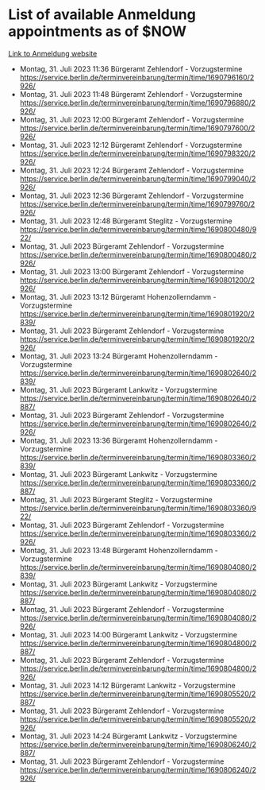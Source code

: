 # List of available Anmeldung appointments as of $NOW
[Link to Anmeldung website](https://service.berlin.de/terminvereinbarung/termin/tag.php?termin=1&anliegen[]=120686&dienstleisterlist=122210,122217,327316,122219,327312,122227,327314,122231,327346,122243,327348,122254,122252,329742,122260,329745,122262,329748,122271,327278,122273,327274,122277,327276,330436,122280,327294,122282,327290,122284,327292,122291,327270,122285,327266,122286,327264,122296,327268,150230,329760,122297,327286,122294,327284,122312,329763,122314,329775,122304,327330,122311,327334,122309,327332,317869,122281,327352,122279,329772,122283,122276,327324,122274,327326,122267,329766,122246,327318,122251,327320,122257,327322,122208,327298,122226,327300&herkunft=http%3A%2F%2Fservice.berlin.de%2Fdienstleistung%2F120686%2F)
- Montag, 31. Juli 2023 11:36 Bürgeramt Zehlendorf - Vorzugstermine https://service.berlin.de/terminvereinbarung/termin/time/1690796160/2926/
- Montag, 31. Juli 2023 11:48 Bürgeramt Zehlendorf - Vorzugstermine https://service.berlin.de/terminvereinbarung/termin/time/1690796880/2926/
- Montag, 31. Juli 2023 12:00 Bürgeramt Zehlendorf - Vorzugstermine https://service.berlin.de/terminvereinbarung/termin/time/1690797600/2926/
- Montag, 31. Juli 2023 12:12 Bürgeramt Zehlendorf - Vorzugstermine https://service.berlin.de/terminvereinbarung/termin/time/1690798320/2926/
- Montag, 31. Juli 2023 12:24 Bürgeramt Zehlendorf - Vorzugstermine https://service.berlin.de/terminvereinbarung/termin/time/1690799040/2926/
- Montag, 31. Juli 2023 12:36 Bürgeramt Zehlendorf - Vorzugstermine https://service.berlin.de/terminvereinbarung/termin/time/1690799760/2926/
- Montag, 31. Juli 2023 12:48 Bürgeramt Steglitz - Vorzugstermine https://service.berlin.de/terminvereinbarung/termin/time/1690800480/922/
- Montag, 31. Juli 2023  Bürgeramt Zehlendorf - Vorzugstermine https://service.berlin.de/terminvereinbarung/termin/time/1690800480/2926/
- Montag, 31. Juli 2023 13:00 Bürgeramt Zehlendorf - Vorzugstermine https://service.berlin.de/terminvereinbarung/termin/time/1690801200/2926/
- Montag, 31. Juli 2023 13:12 Bürgeramt Hohenzollerndamm - Vorzugstermine https://service.berlin.de/terminvereinbarung/termin/time/1690801920/2839/
- Montag, 31. Juli 2023  Bürgeramt Zehlendorf - Vorzugstermine https://service.berlin.de/terminvereinbarung/termin/time/1690801920/2926/
- Montag, 31. Juli 2023 13:24 Bürgeramt Hohenzollerndamm - Vorzugstermine https://service.berlin.de/terminvereinbarung/termin/time/1690802640/2839/
- Montag, 31. Juli 2023  Bürgeramt Lankwitz - Vorzugstermine https://service.berlin.de/terminvereinbarung/termin/time/1690802640/2887/
- Montag, 31. Juli 2023  Bürgeramt Zehlendorf - Vorzugstermine https://service.berlin.de/terminvereinbarung/termin/time/1690802640/2926/
- Montag, 31. Juli 2023 13:36 Bürgeramt Hohenzollerndamm - Vorzugstermine https://service.berlin.de/terminvereinbarung/termin/time/1690803360/2839/
- Montag, 31. Juli 2023  Bürgeramt Lankwitz - Vorzugstermine https://service.berlin.de/terminvereinbarung/termin/time/1690803360/2887/
- Montag, 31. Juli 2023  Bürgeramt Steglitz - Vorzugstermine https://service.berlin.de/terminvereinbarung/termin/time/1690803360/922/
- Montag, 31. Juli 2023  Bürgeramt Zehlendorf - Vorzugstermine https://service.berlin.de/terminvereinbarung/termin/time/1690803360/2926/
- Montag, 31. Juli 2023 13:48 Bürgeramt Hohenzollerndamm - Vorzugstermine https://service.berlin.de/terminvereinbarung/termin/time/1690804080/2839/
- Montag, 31. Juli 2023  Bürgeramt Lankwitz - Vorzugstermine https://service.berlin.de/terminvereinbarung/termin/time/1690804080/2887/
- Montag, 31. Juli 2023  Bürgeramt Zehlendorf - Vorzugstermine https://service.berlin.de/terminvereinbarung/termin/time/1690804080/2926/
- Montag, 31. Juli 2023 14:00 Bürgeramt Lankwitz - Vorzugstermine https://service.berlin.de/terminvereinbarung/termin/time/1690804800/2887/
- Montag, 31. Juli 2023  Bürgeramt Zehlendorf - Vorzugstermine https://service.berlin.de/terminvereinbarung/termin/time/1690804800/2926/
- Montag, 31. Juli 2023 14:12 Bürgeramt Lankwitz - Vorzugstermine https://service.berlin.de/terminvereinbarung/termin/time/1690805520/2887/
- Montag, 31. Juli 2023  Bürgeramt Zehlendorf - Vorzugstermine https://service.berlin.de/terminvereinbarung/termin/time/1690805520/2926/
- Montag, 31. Juli 2023 14:24 Bürgeramt Lankwitz - Vorzugstermine https://service.berlin.de/terminvereinbarung/termin/time/1690806240/2887/
- Montag, 31. Juli 2023  Bürgeramt Zehlendorf - Vorzugstermine https://service.berlin.de/terminvereinbarung/termin/time/1690806240/2926/

